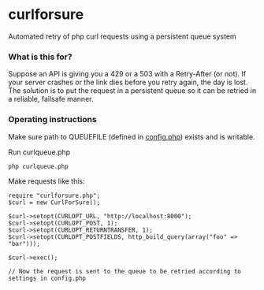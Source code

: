 curlforsure
===========

Automated retry of php curl requests using a persistent queue system

### What is this for?

Suppose an API is giving you a 429 or a 503 with a Retry-After (or not).  If your server crashes or the link dies before you retry again, the day is lost.  The solution is to put the request in a persistent queue so it can be retried in a reliable, failsafe manner.

### Operating instructions

Make sure path to QUEUEFILE (defined in [config.php](config.php)) exists and is writable.

Run curlqueue.php
```
php curlqueue.php
```

Make requests like this:
```
require "curlforsure.php";
$curl = new CurlForSure();

$curl->setopt(CURLOPT_URL, "http://localhost:8000");
$curl->setopt(CURLOPT_POST, 1);
$curl->setopt(CURLOPT_RETURNTRANSFER, 1);
$curl->setopt(CURLOPT_POSTFIELDS, http_build_query(array("foo" => "bar")));

$curl->exec();

// Now the request is sent to the queue to be retried according to settings in config.php
```


